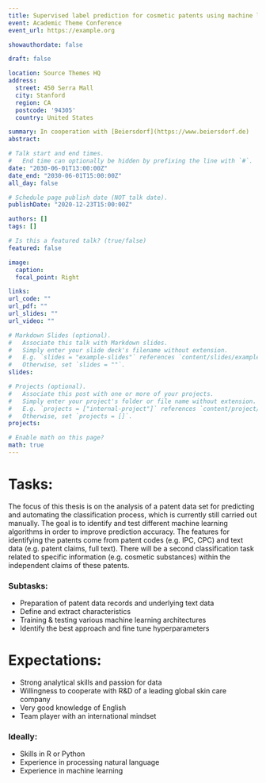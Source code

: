 ```yaml
---
title: Supervised label prediction for cosmetic patents using machine learning
event: Academic Theme Conference
event_url: https://example.org

showauthordate: false

draft: false 

location: Source Themes HQ
address:
  street: 450 Serra Mall
  city: Stanford
  region: CA
  postcode: '94305'
  country: United States

summary: In cooperation with [Beiersdorf](https://www.beiersdorf.de)
abstract: 

# Talk start and end times.
#   End time can optionally be hidden by prefixing the line with `#`.
date: "2030-06-01T13:00:00Z"
date_end: "2030-06-01T15:00:00Z"
all_day: false

# Schedule page publish date (NOT talk date).
publishDate: "2020-12-23T15:00:00Z"

authors: []
tags: []

# Is this a featured talk? (true/false)
featured: false

image:
  caption:
  focal_point: Right

links:
url_code: ""
url_pdf: ""
url_slides: ""
url_video: ""

# Markdown Slides (optional).
#   Associate this talk with Markdown slides.
#   Simply enter your slide deck's filename without extension.
#   E.g. `slides = "example-slides"` references `content/slides/example-slides.md`.
#   Otherwise, set `slides = ""`.
slides:

# Projects (optional).
#   Associate this post with one or more of your projects.
#   Simply enter your project's folder or file name without extension.
#   E.g. `projects = ["internal-project"]` references `content/project/deep-learning/index.md`.
#   Otherwise, set `projects = []`.
projects:

# Enable math on this page?
math: true
---
```


# Tasks:

The focus of this thesis is on the analysis of a patent data set for predicting and automating the classification process, which is currently still carried out manually. The goal is to identify and test different machine learning algorithms in order to improve prediction accuracy. The features for identifying the patents come from patent codes (e.g. IPC, CPC) and text data (e.g. patent claims, full text). There will be a second classification task related to specific information (e.g. cosmetic substances) within the independent claims of these patents.

### Subtasks:
* Preparation of patent data records and underlying text data
* Define and extract characteristics
* Training & testing various machine learning architectures
* Identify the best approach and fine tune hyperparameters

# Expectations:

* Strong analytical skills and passion for data
* Willingness to cooperate with R&D of a leading global skin care company
* Very good knowledge of English
* Team player with an international mindset

### Ideally:
* Skills in R or Python
* Experience in processing natural language
* Experience in machine learning



